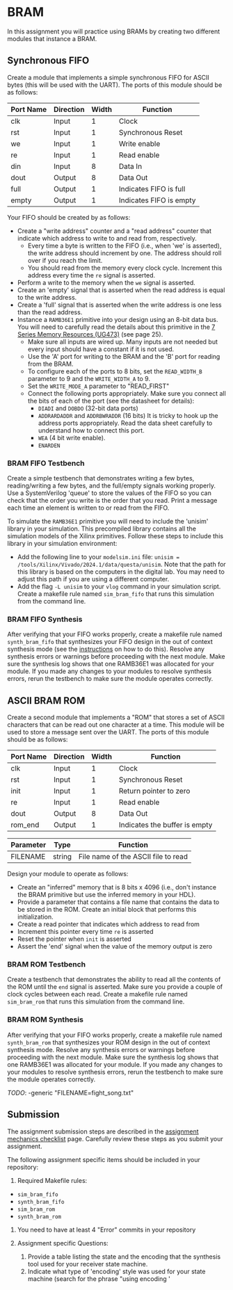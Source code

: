 # BRAM

In this assignment you will practice using BRAMs by creating two different modules that instance a BRAM.

## Synchronous FIFO

Create a module that implements a simple synchronous FIFO for ASCII bytes (this will be used with the UART).
The ports of this module should be as follows:

| Port Name | Direction | Width | Function |
| ---- | ---- | ---- | ----  |
| clk | Input | 1 | Clock |
| rst | Input | 1 | Synchronous Reset |
| we | Input | 1 | Write enable |
| re | Input | 1 | Read enable |
| din | Input | 8 | Data In |
| dout | Output | 8 | Data Out |
| full | Output | 1 | Indicates FIFO is full |
| empty | Output | 1 | Indicates FIFO is empty |

Your FIFO should be created by as follows:
* Create a "write address" counter and a "read address" counter that indicate which address to write to and read from, respectively.
  * Every time a byte is written to the FIFO (i.e., when 'we' is asserted), the write address should increment by one. The address should roll over if you reach the limit. 
  * You should read from the memory every clock cycle. Increment this address every time the `re` signal is asserted.
* Perform a write to the memory when the `we` signal is asserted.
* Create an 'empty' signal that is asserted when the read address is equal to the write address.
* Create a 'full' signal that is asserted when the write address is one less than the read address.
* Instance a `RAMB36E1` primitive into your design using an 8-bit data bus. You will need to carefully read the details about this primitive in the [7 Series Memory Resources (UG473)](https://docs.amd.com/v/u/en-US/ug473_7Series_Memory_Resources) (see page 25).
  * Make sure all inputs are wired up. Many inputs are not needed but every input should have a constant if it is not used.
  * Use the 'A' port for writing to the BRAM and the 'B' port for reading from the BRAM. 
  * To configure each of the ports to 8 bits, set the `READ_WIDTH_B` parameter to 9  and the `WRITE_WIDTH_A` to 9.
  * Set the `WRITE_MODE_A` parameter to "READ_FIRST"
  * Connect the following ports appropriately. Make sure you connect all the bits of each of the port (see the datasheet for details):
    * `DIADI` and `DOBDO` (32-bit data ports)
    * `ADDRARDADDR` and `ADDRBWRADDR` (16 bits) It is tricky to hook up the address ports appropriately. Read the data sheet carefully to understand how to connect this port.
    * `WEA` (4 bit write enable).
    * `ENARDEN`

### BRAM FIFO Testbench 

Create a simple testbench that demonstrates writing a few bytes, reading/writing a few bytes, and the full/empty signals working properly.
Use a SystemVerilog 'queue' to store the values of the FIFO so you can check that the order you write is the order that you read.
Print a message each time an element is written to or read from the FIFO.

To simulate the `RAMB36E1` primitive you will need to include the 'unisim' library in your simulation.
This precompiled library contains all the simulation models of the Xilinx primitives.
Follow these steps to include this library in your simulation environment:
* Add the following line to your `modelsim.ini` file: `unisim = /tools/Xilinx/Vivado/2024.1/data/questa/unisim`. Note that the path for this library is based on the computers in the digital lab. You may need to adjust this path if you are using a different computer.
* Add the flag `-L unisim` to your `vlog` command in your simulation script.
Create a makefile rule named `sim_bram_fifo` that runs this simulation from the command line.

<!--
* `vlib unisim`
* `vmap unisim <Simulation library path>`. For the computers in the digital lab, the simulation path is: 
-->
### BRAM FIFO Synthesis

After verifying that your FIFO works properly, create a makefile rule named `synth_bram_fifo` that synthesizes your FIFO design in the out of context synthesis mode (see the [instructions](../rx_sim/UART_Receiver_sim.md#receiver-synthesis) on how to do this).
Resolve any synthesis errors or warnings before proceeding with the next module.
Make sure the synthesis log shows that one RAMB36E1 was allocated for your module.
If you made any changes to your modules to resolve synthesis errors, rerun the testbench to make sure the module operates correctly.

## ASCII BRAM ROM

Create a second module that implements a "ROM" that stores a set of ASCII characters that can be read out one character at a time.
This module will be used to store a message sent over the UART.
The ports of this module should be as follows:

| Port Name | Direction | Width | Function |
| ---- | ---- | ---- | ----  |
| clk | Input | 1 | Clock |
| rst | Input | 1 | Synchronous Reset |
| init | Input | 1 | Return pointer to zero |
| re | Input | 1 | Read enable |
| dout | Output | 8 | Data Out |
| rom_end | Output | 1 | Indicates the buffer is empty  |

| Parameter | Type | Function |
| ---- | ---- | ---- |
| FILENAME | string | File name of the ASCII file to read |

Design your module to operate as follows:
* Create an "inferred" memory that is 8 bits x 4096 (i.e., don't instance the BRAM primitive but use the inferred memory in your HDL).
* Provide a parameter that contains a file name that contains the data to be stored in the ROM. Create an initial block that performs this initialization.
* Create a read pointer that indicates which address to read from
* Increment this pointer every time `re` is asserted
* Reset the pointer when `init` is asserted
* Assert the 'end' signal when the value of the memory output is zero

### BRAM ROM Testbench 

Create a testbench that demonstrates the ability to read all the contents of the ROM until the `end` signal is asserted.
Make sure you provide a couple of clock cycles between each read.
Create a makefile rule named `sim_bram_rom` that runs this simulation from the command line.

### BRAM ROM Synthesis 

After verifying that your FIFO works properly, create a makefile rule named `synth_bram_rom` that synthesizes your ROM design in the out of context synthesis mode.
Resolve any synthesis errors or warnings before proceeding with the next module.
Make sure the synthesis log shows that one RAMB36E1 was allocated for your module.
If you made any changes to your modules to resolve synthesis errors, rerun the testbench to make sure the module operates correctly.

*TODO*:
-generic "FILENAME=fight_song.txt"

## Submission

The assignment submission steps are described in the [assignment mechanics checklist](../resources/assignment_mechanics.md#assignment-submission-checklist) page.
Carefully review these steps as you submit your assignment.

The following assignment specific items should be included in your repository:

1. Required Makefile rules:
  * `sim_bram_fifo`
  * `synth_bram_fifo`
  * `sim_bram_rom`
  * `synth_bram_rom`
1. You need to have at least 4 "Error" commits in your repository
2. Assignment specific Questions:


    1. Provide a table listing the state and the encoding that the synthesis tool used for your receiver state machine.
    1. Indicate what type of 'encoding' style was used for your state machine (search for the phrase "using encoding '<style>' in module '<module>'" in the synthesis log file)
    1. Indicate the total number of "cells" generated by the synthesis tool

Report:
- Get something out of the syntehsis log (verigy number of BRAMs)
review logs to make sure a BRAM was inferred.



<!--
They use glbl.v file for simulation. Need to include in their repository.
Don't hard code any paths in makefile! (perhaps have an environment variable that is set so I can reuse their makefiles)
- Have them simulate the full fight song

-->

